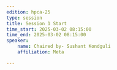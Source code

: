 ```yaml
---
edition: hpca-25
type: session
title: Session 1 Start
time_start: 2025-03-02 08:15:00
time_end: 2025-03-02 08:15:00
speaker: 
    name: Chaired by- Sushant Kondguli
    affiliation: Meta

---
```

